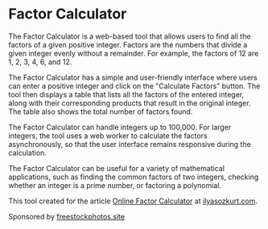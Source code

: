 Factor Calculator
=================

The Factor Calculator is a web-based tool that allows users to find all the factors of a given positive integer. Factors are the numbers that divide a given integer evenly without a remainder. For example, the factors of 12 are 1, 2, 3, 4, 6, and 12.

The Factor Calculator has a simple and user-friendly interface where users can enter a positive integer and click on the "Calculate Factors" button. The tool then displays a table that lists all the factors of the entered integer, along with their corresponding products that result in the original integer. The table also shows the total number of factors found.

The Factor Calculator can handle integers up to 100,000. For larger integers, the tool uses a web worker to calculate the factors asynchronously, so that the user interface remains responsive during the calculation.

The Factor Calculator can be useful for a variety of mathematical applications, such as finding the common factors of two integers, checking whether an integer is a prime number, or factoring a polynomial.

This tool created for the article [Online Factor Calculator](https://ilyasozkurt.com/general/factor-calculator-a-handy-math-companion/) at [ilyasozkurt.com](https://ilyasozkurt.com).

Sponsored by [freestockphotos.site](https://freestockphotos.site "Free Stock Photos.site")
